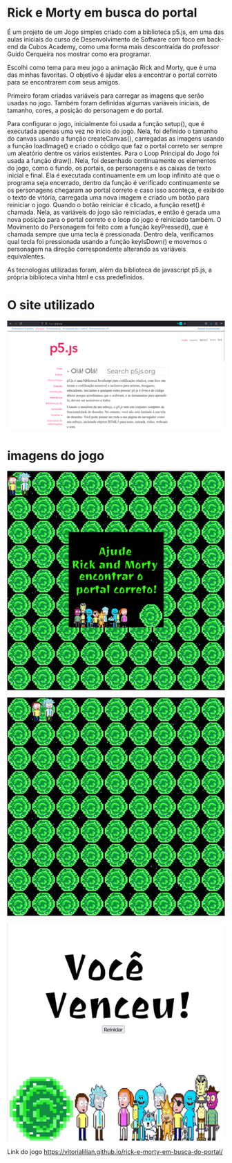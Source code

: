 # Rick e Morty em busca do portal

É um projeto de um Jogo simples criado com a biblioteca p5.js, em uma das aulas iniciais do curso de Desenvolvimento de Software com foco em back-end da Cubos Academy, como uma forma mais descontraída do professor Guido Cerqueira nos mostrar como era programar. 

Escolhi como tema para meu jogo a animação Rick and Morty, que é uma das minhas favoritas. O objetivo é ajudar eles a encontrar o portal correto para se encontrarem com seus amigos. 

Primeiro foram criadas variáveis para carregar as imagens que serão usadas no jogo. Também foram definidas algumas variáveis iniciais, de tamanho, cores, a posição do personagem e do portal.

Para configurar o jogo, inicialmente foi usada a função setup(), que é executada apenas uma vez no início do jogo. Nela, foi definido o tamanho do canvas usando a função createCanvas(), carregadas as imagens usando a função loadImage() e criado o código que faz o portal correto ser sempre um aleatório dentre os vários existentes.
Para o Loop Principal do Jogo foi usada a função draw(). Nela, foi desenhado continuamente os elementos do jogo, como o fundo, os portais, os personagens e as caixas de texto inicial e final. Ela é executada continuamente em um loop infinito até que o programa seja encerrado, dentro da função é verificado continuamente se os personagens chegaram ao portal correto e caso isso aconteça, é exibido o texto de vitória, carregada uma nova imagem e criado um botão para reiniciar o jogo. Quando o botão reiniciar é clicado, a função reset() é chamada. Nela, as variáveis do jogo são reiniciadas, e então é gerada uma nova posição para o portal correto e o loop do jogo é reiniciado também.
O Movimento do Personagem foi feito com a função keyPressed(), que é chamada sempre que uma tecla é pressionada. Dentro dela, verificamos qual tecla foi pressionada usando a função keyIsDown() e movemos o personagem na direção correspondente alterando as variáveis equivalentes. 

As tecnologias utilizadas foram, além da biblioteca de javascript p5.js, a própria biblioteca vinha html e css predefinidos. 

# O site utilizado
 ![Site p5.js](imagens-readme/Captura%20de%20tela%202023-10-02%20185604.png)


# imagens do jogo
 ![Texto alternativo](imagens-readme/Captura%20de%20tela%202023-10-02%20152502.png)

 ![Texto alternativo](imagens-readme/Captura%20de%20tela%202023-10-02%20205338.png)

 ![Texto alternativo](imagens-readme/Captura%20de%20tela%202023-10-02%20205419.png)

 Link do jogo
 https://vitorialilian.github.io/rick-e-morty-em-busca-do-portal/



